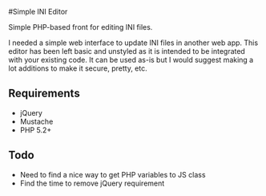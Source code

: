 #Simple INI Editor

Simple PHP-based front for editing INI files.

I needed a simple web interface to update INI files in another web app. This
editor has been left basic and unstyled as it is intended to be integrated with
your existing code. It can be used as-is but I would suggest making a lot
additions to make it secure, pretty, etc.

## Requirements
* jQuery
* Mustache
* PHP 5.2+


## Todo
* Need to find a nice way to get PHP variables to JS class
* Find the time to remove jQuery requirement
